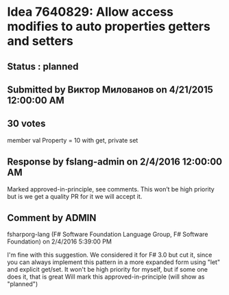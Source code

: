 # Idea 7640829: Allow access modifies to auto properties getters and setters #

## Status : planned

## Submitted by Виктор Милованов on 4/21/2015 12:00:00 AM

## 30 votes

member val Property = 10 with get, private set


## Response by fslang-admin on 2/4/2016 12:00:00 AM

Marked approved-in-principle, see comments. This won’t be high priority but is we get a quality PR for it we will accept it.



## Comment by ADMIN
fsharporg-lang (F# Software Foundation Language Group, F# Software Foundation) on 2/4/2016 5:39:00 PM

I'm fine with this suggestion. We considered it for F# 3.0 but cut it, since you can always implement this pattern in a more expanded form using "let" and explicit get/set.
It won't be high priority for myself, but if some one does it, that is great
Will mark this approved-in-principle (will show as "planned")

